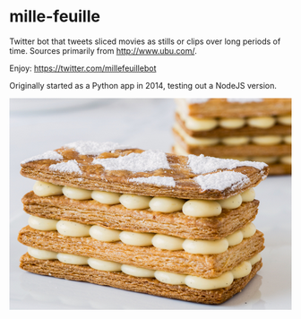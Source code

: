 # mille-feuille

Twitter bot that tweets sliced movies as stills or clips over long periods of time. Sources primarily from http://www.ubu.com/.

Enjoy: https://twitter.com/millefeuillebot

Originally started as a Python app in 2014, testing out a NodeJS version.

![Mille Feuille](mille-feuille.jpeg)
